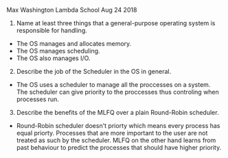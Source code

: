 Max Washington
Lambda School
Aug 24 2018

1. Name at least three things that a general-purpose operating system is responsible for handling.

- The OS manages and allocates memory.
- The OS manages scheduling.
- The OS also manages I/O.

 2. Describe the job of the Scheduler in the OS in general.
   
- The OS uses a scheduler to manage all the proccesses on a system. The scheduler can give priority to the proccesses thus controling when processes run.

 3. Describe the benefits of the MLFQ over a plain Round-Robin scheduler.

- Round-Robin scheduler doesn't priorty which means every process has equal priorty. Processes that are more important to the user are not treated as such by the scheduler. MLFQ on the other hand learns from past behaviour to predict the processes that should have higher priority.
